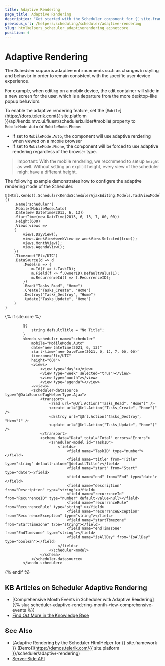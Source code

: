 ```yaml
---
title: Adaptive Rendering
page_title: Adaptive Rendering
description: "Get started with the Scheduler component for {{ site.framework }} and learn how to configure its adaptive rendering."
previous_url: /helpers/scheduling/scheduler/adaptive-rendering
slug: htmlhelpers_scheduler_adaptiverendering_aspnetcore
position: 6
---
```


# Adaptive Rendering

The Scheduler supports adaptive enhancements such as changes in styling and behavior in order to remain consistent with the specific user device experience.

For example, when editing on a mobile device, the edit container will slide in a new screen for the user, which is a departure from the more desktop-like popup behaviors.

To enable the adaptive rendering feature, set the [`Mobile`](https://docs.telerik.com/{{ site.platform }}/api/kendo.mvc.ui.fluent/schedulerbuilder#mobile) property to `MobileMode.Auto` or `MobileMode.Phone`:

* If set to `MobileMode.Auto`, the component will use adaptive rendering when viewed on a mobile browser.
* If set to `MobileMode.Phone`, the component will be forced to use adaptive rendering regardless of the browser type.

> Important: With the mobile rendering, we recommend to set up `height` as well. Without setting an explicit height, every view of the scheduler might have a different height.

The following example demonstrates how to configure the adaptive rendering mode of the Scheduler.

```HtmlHelper
@(Html.Kendo().Scheduler<KendoSchedulerAjaxEditing.Models.TaskViewModel>()
    .Name("scheduler")
    .Mobile(MobileMode.Auto)
    .Date(new DateTime(2013, 6, 13))
    .StartTime(new DateTime(2013, 6, 13, 7, 00, 00))
    .Height(600)
    .Views(views =>
    {
        views.DayView();
        views.WeekView(weekView => weekView.Selected(true));
        views.MonthView();
        views.AgendaView();
    })
    .Timezone("Etc/UTC")
    .DataSource(d => d
        .Model(m => {
            m.Id(f => f.TaskID);
            m.Field(f => f.OwnerID).DefaultValue(1);
            m.RecurrenceId(f => f.RecurrenceID);
        })
        .Read("Tasks_Read", "Home")
        .Create("Tasks_Create", "Home")
        .Destroy("Tasks_Destroy", "Home")
        .Update("Tasks_Update", "Home")
    )
)
```
{% if site.core %}
```TagHelper
        @{
            string defaultTitle = "No Title";
        }
        <kendo-scheduler name="scheduler" 
            mobile="MobileMode.Auto"
            date="new DateTime(2021, 6, 13)" 
            start-time="new DateTime(2021, 6, 13, 7, 00, 00)"
            timezone="Etc/UTC"
            height="600">
			<views>
                <view type="day"></view>
                <view type="week" selected="true"></view>
                <view type="month"></view>
				<view type="agenda"></view>
            </views>
            <scheduler-datasource type="@DataSourceTagHelperType.Ajax">
                <transport>
                    <read url="@Url.Action("Tasks_Read", "Home")" />
                    <create url="@Url.Action("Tasks_Create", "Home")" />
                    <destroy url="@Url.Action("Tasks_Destroy", "Home")" />
                    <update url="@Url.Action("Tasks_Update", "Home")" />
                </transport>
                <schema data="Data" total="Total" errors="Errors">
                    <scheduler-model id="TaskID">
                        <fields>
                            <field name="TaskID" type="number"></field>
                            <field name="title" from="Title" type="string" default-value="@defaultTitle"></field>
                            <field name="start" from="Start" type="date"></field>
                            <field name="end" from="End" type="date"></field>
                            <field name="description" from="Description" type="string"></field>
                            <field name="recurrenceId" from="RecurrenceID" type="number" default-value=null></field>
                            <field name="recurrenceRule" from="RecurrenceRule" type="string" ></field>
                            <field name="recurrenceException" from="RecurrenceException" type="string"></field>
                            <field name="startTimezone" from="StartTimezone" type="string"></field>
                            <field name="endTimezone" from="EndTimezone" type="string"></field>
                            <field name="isAllDay" from="IsAllDay" type="boolean"></field>
                        </fields>
                    </scheduler-model>
                </schema>
            </scheduler-datasource>
        </kendo-scheduler>
```
{% endif %}

## KB Articles on Scheduler Adaptive Rendering

* [Comprehensive Month Events in Scheduler with Adaptive Rendering]({% slug scheduler-adaptive-rendering-month-view-comprehensive-events %})
* [Find Out More in the Knowledge Base](/knowledge-base)

## See Also

* [Adaptive Rendering by the Scheduler HtmlHelper for {{ site.framework }} (Demo)](https://demos.telerik.com/{{ site.platform }}/scheduler/adaptive-rendering)
* [Server-Side API](/api/scheduler)
